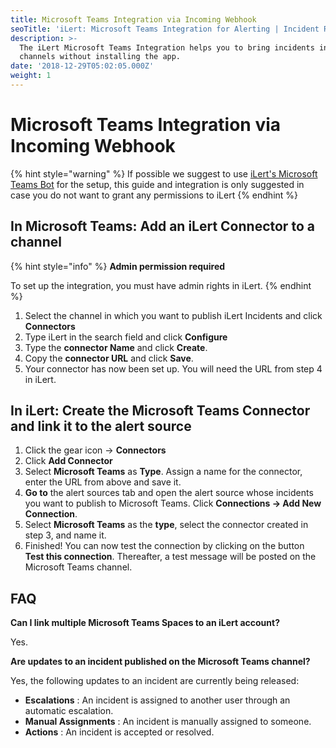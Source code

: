 ```yaml
---
title: Microsoft Teams Integration via Incoming Webhook
seoTitle: 'iLert: Microsoft Teams Integration for Alerting | Incident Response | Uptime'
description: >-
  The iLert Microsoft Teams Integration helps you to bring incidents into your
  channels without installing the app.
date: '2018-12-29T05:02:05.000Z'
weight: 1
---
```


# Microsoft Teams Integration via Incoming Webhook

{% hint style="warning" %}
If possible we suggest to use [iLert's Microsoft Teams Bot](chat.md) for the setup, this guide and integration is only suggested in case you do not want to grant any permissions to iLert
{% endhint %}

## In Microsoft Teams: Add an iLert Connector to a channel <a id="add-to-channel"></a>

{% hint style="info" %}
**Admin permission required**

To set up the integration, you must have admin rights in iLert.
{% endhint %}

1. Select the channel in which you want to publish iLert Incidents and click **Connectors**
2. Type iLert in the search field and click **Configure**
3. Type the **connector Name** and click **Create**.
4. Copy the **connector URL** and click **Save**.
5. Your connector has now been set up. You will need the URL from step 4 in iLert.

## In iLert: Create the Microsoft Teams Connector and link it to the alert source <a id="create-alarm-source"></a>

1. Click the gear icon → **Connectors**
2. Click **Add Connector**
3. Select **Microsoft Teams** as **Type**. Assign a name for the connector, enter the URL from above and save it.
4. **Go to** the alert sources tab and open the alert source whose incidents you want to publish to Microsoft Teams. Click **Connections → Add New Connection**.
5. Select **Microsoft Teams** as the **type**, select the connector created in step 3, and name it.
6. Finished! You can now test the connection by clicking on the button **Test this connection**. Thereafter, a test message will be posted on the Microsoft Teams channel.

## FAQ <a id="faq"></a>

**Can I link multiple Microsoft Teams Spaces to an iLert account?**

Yes.

**Are updates to an incident published on the Microsoft Teams channel?**

Yes, the following updates to an incident are currently being released:

* **Escalations** : An incident is assigned to another user through an automatic escalation.
* **Manual Assignments** : An incident is manually assigned to someone.
* **Actions** : An incident is accepted or resolved.

